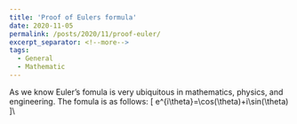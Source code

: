 ```yaml
---
title: 'Proof of Eulers formula'
date: 2020-11-05
permalink: /posts/2020/11/proof-euler/
excerpt_separator: <!--more-->
tags:
  - General
  - Mathematic
---
```


As we know Euler’s fomula is very ubiquitous in mathematics, physics, and engineering. The fomula is as follows:
\[
 e^{i\theta}=\cos(\theta)+i\sin(\theta) 
]\


